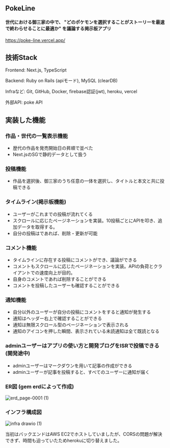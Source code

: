 ## PokeLine
#### 世代における御三家の中で、 "どのポケモンを選択することがストーリーを最速で終わらせることに最適か" を議論する掲示板アプリ
https://poke-line.vercel.app/

## 技術Stack
Frontend: Next.js, TypeScript

Backend: Ruby on Rails (apiモード), MySQL (clearDB)

Infraなど: Git, GitHub, Docker, firebase認証(jwt), heroku, vercel

外部API: poke API

## 実装した機能
### 作品・世代の一覧表示機能
- 歴代の作品を発売開始日の昇順で並べた
- Next.jsのSGで静的データとして扱う

### 投稿機能
- 作品を選択後、御三家のうち任意の一体を選択し、タイトルと本文と共に投稿できる

### タイムライン(掲示板機能)
- ユーザーがこれまでの投稿が流れてくる
- スクロールに応じたページネーションを実装。10投稿ごとにAPIを叩き、追加データを取得する。
- 自分の投稿はであれば、削除・更新が可能

### コメント機能
- タイムラインに存在する投稿にコメントができ、議論ができる
- コメントもスクロールに応じたページネーションを実装。APIの負荷とクライアントでの速度向上が目的。
- 自身のコメントであれば削除することができる
- コメントを投稿したユーザーも確認することができる

### 通知機能
- 自分以外のユーザーが自分の投稿にコメントをすると通知が発生する
- 通知はヘッダー右上で確認することができる
- 通知は無限スクロール型のページネーションで表示される
- 通知のアイコンを押した瞬間、表示されている未読通知は全て既読となる

### adminユーザーはアプリの使い方と開発ブログをISRで投稿できる(開発途中)
- adminユーザーはマークダウンを用いて記事の作成ができる
- adminユーザーが記事を投稿すると、すべてのユーザーに通知が届く

### ER図 (gem erdによって作成)
![erd_page-0001 (1)](https://user-images.githubusercontent.com/109059044/220365527-99756072-8d29-4da1-822a-bdbd0a75e3b2.jpg)

### インフラ構成図
![infra drawio (1)](https://user-images.githubusercontent.com/109059044/220507429-3b03abcd-fea0-4d12-8854-8a57e92e7967.png)




当初はバックエンドはAWS EC2でホストしていましたが、CORSの問題が解決できず、時間も迫っていたためherokuに切り替えました。
